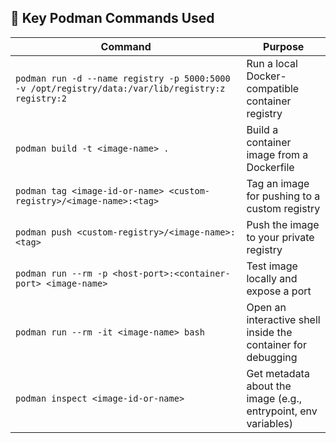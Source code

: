 ## 🔧 Key Podman Commands Used

| Command | Purpose |
|--------|---------|
| `podman run -d --name registry -p 5000:5000 -v /opt/registry/data:/var/lib/registry:z registry:2` | Run a local Docker-compatible container registry |
| `podman build -t <image-name> .` | Build a container image from a Dockerfile |
| `podman tag <image-id-or-name> <custom-registry>/<image-name>:<tag>` | Tag an image for pushing to a custom registry |
| `podman push <custom-registry>/<image-name>:<tag>` | Push the image to your private registry |
| `podman run --rm -p <host-port>:<container-port> <image-name>` | Test image locally and expose a port |
| `podman run --rm -it <image-name> bash` | Open an interactive shell inside the container for debugging |
| `podman inspect <image-id-or-name>` | Get metadata about the image (e.g., entrypoint, env variables) |
